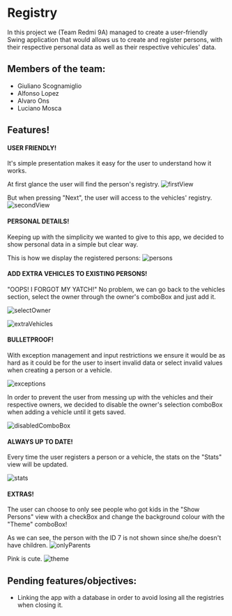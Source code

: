 # Registry 

In this project we (Team Redmi 9A) managed to create a user-friendly Swing application that would allows us to create and register persons, with their 
respective personal data as well as their respective vehicules' data. 


## Members of the team:

- Giuliano Scognamiglio
- Alfonso Lopez
- Alvaro Ons
- Luciano Mosca



## Features!

#### USER FRIENDLY!
It's simple presentation makes it easy for the user to understand how it works.

At first glance the user will find the person's registry.
![firstView](img/ss1.png)

But when pressing "Next", the user will access to the vehicles' registry.
![secondView](img/ss2.png)


#### PERSONAL DETAILS!
Keeping up with the simplicity we wanted to give to this app, we decided to show personal data in a simple but clear way.

This is how we display the registered persons:
![persons](img/person.png)

#### ADD EXTRA VEHICLES TO EXISTING PERSONS!

"OOPS! I FORGOT MY YATCH!" No problem, we can go back to the vehicles section, select the owner through the owner's comboBox and just add it.

![selectOwner](img/selectOwner.png)

![extraVehicles](img/extrVehicles.png)

#### BULLETPROOF!

With exception management and input restrictions we ensure it would be as hard as it could be for the user to insert invalid data or select invalid values when creating a person or a vehicle.

![exceptions](img/errorMessage.png)

In order to prevent the user from messing up with the vehicles and their respective owners, we decided to disable the owner's selection comboBox when adding a vehicle until it gets saved.

![disabledComboBox](img/disabledCB.png)

#### ALWAYS UP TO DATE!

Every time the user registers a person or a vehicle, the stats on the "Stats" view will be updated.

![stats](img/updates.png)

#### EXTRAS!

The user can choose to only see people who got kids in the "Show Persons" view with a checkBox and change the background colour with the "Theme" comboBox!

As we can see, the person with the ID 7 is not shown since she/he doesn't have children.
![onlyParents](img/onlyParents.png)

Pink is cute.
![theme](img/theme.png)




## Pending features/objectives:

- Linking the app with a database in order to avoid losing all the registries when closing it.


